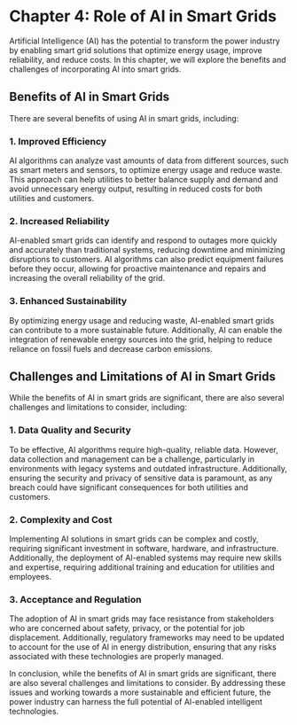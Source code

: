 Chapter 4: Role of AI in Smart Grids
====================================

Artificial Intelligence (AI) has the potential to transform the power industry by enabling smart grid solutions that optimize energy usage, improve reliability, and reduce costs. In this chapter, we will explore the benefits and challenges of incorporating AI into smart grids.

Benefits of AI in Smart Grids
-----------------------------

There are several benefits of using AI in smart grids, including:

### 1. Improved Efficiency

AI algorithms can analyze vast amounts of data from different sources, such as smart meters and sensors, to optimize energy usage and reduce waste. This approach can help utilities to better balance supply and demand and avoid unnecessary energy output, resulting in reduced costs for both utilities and customers.

### 2. Increased Reliability

AI-enabled smart grids can identify and respond to outages more quickly and accurately than traditional systems, reducing downtime and minimizing disruptions to customers. AI algorithms can also predict equipment failures before they occur, allowing for proactive maintenance and repairs and increasing the overall reliability of the grid.

### 3. Enhanced Sustainability

By optimizing energy usage and reducing waste, AI-enabled smart grids can contribute to a more sustainable future. Additionally, AI can enable the integration of renewable energy sources into the grid, helping to reduce reliance on fossil fuels and decrease carbon emissions.

Challenges and Limitations of AI in Smart Grids
-----------------------------------------------

While the benefits of AI in smart grids are significant, there are also several challenges and limitations to consider, including:

### 1. Data Quality and Security

To be effective, AI algorithms require high-quality, reliable data. However, data collection and management can be a challenge, particularly in environments with legacy systems and outdated infrastructure. Additionally, ensuring the security and privacy of sensitive data is paramount, as any breach could have significant consequences for both utilities and customers.

### 2. Complexity and Cost

Implementing AI solutions in smart grids can be complex and costly, requiring significant investment in software, hardware, and infrastructure. Additionally, the deployment of AI-enabled systems may require new skills and expertise, requiring additional training and education for utilities and employees.

### 3. Acceptance and Regulation

The adoption of AI in smart grids may face resistance from stakeholders who are concerned about safety, privacy, or the potential for job displacement. Additionally, regulatory frameworks may need to be updated to account for the use of AI in energy distribution, ensuring that any risks associated with these technologies are properly managed.

In conclusion, while the benefits of AI in smart grids are significant, there are also several challenges and limitations to consider. By addressing these issues and working towards a more sustainable and efficient future, the power industry can harness the full potential of AI-enabled intelligent technologies.
